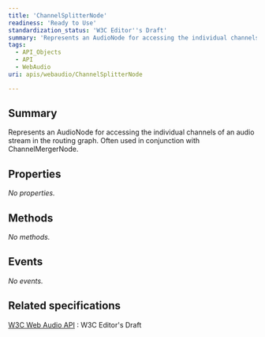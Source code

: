 ```yaml
---
title: 'ChannelSplitterNode'
readiness: 'Ready to Use'
standardization_status: 'W3C Editor''s Draft'
summary: 'Represents an AudioNode for accessing the individual channels of an audio stream in the routing graph. Often used in conjunction with ChannelMergerNode.'
tags:
  - API_Objects
  - API
  - WebAudio
uri: apis/webaudio/ChannelSplitterNode

---
```

## Summary

Represents an AudioNode for accessing the individual channels of an audio stream in the routing graph. Often used in conjunction with ChannelMergerNode.

## Properties

*No properties.*

## Methods

*No methods.*

## Events

*No events.*

## Related specifications

[W3C Web Audio API](http://webaudio.github.io/web-audio-api/)
:   W3C Editor's Draft

